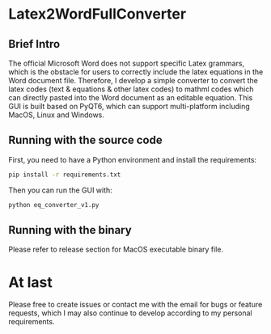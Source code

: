 # Latex2WordFullConverter

## Brief Intro

The official Microsoft Word does not support specific Latex grammars, which is the obstacle for users to correctly include the latex equations in the Word document file.
Therefore, I develop a simple converter to convert the latex codes (text & equations & other latex codes) to mathml codes which can directly pasted into the Word document as an editable equation.
This GUI is built based on PyQT6, which can support multi-platform including MacOS, Linux and Windows.

## Running with the source code

First, you need to have a Python environment and install the requirements:

```bash
pip install -r requirements.txt
```

Then you can run the GUI with:
```bash
python eq_converter_v1.py
```

## Running with the binary

Please refer to release section for MacOS executable binary file.


# At last

Please free to create issues or contact me with the email for bugs or feature requests, which I may also continue to develop according to my personal requirements.
